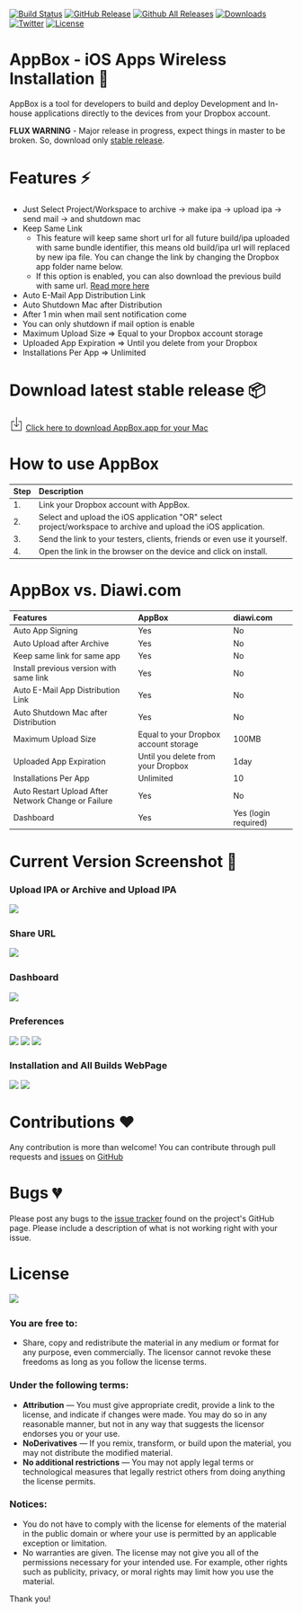 [![Build Status](https://img.shields.io/travis-ci/vineetchoudhary/AppBox-iOSAppsWirelessInstallation.svg?style=flat-square)](https://travis-ci.org/vineetchoudhary/AppBox-iOSAppsWirelessInstallation)
[![GitHub Release](https://img.shields.io/github/release/vineetchoudhary/AppBox-iOSAppsWirelessInstallation.svg?style=flat-square)](https://github.com/vineetchoudhary/AppBox-iOSAppsWirelessInstallation/releases/latest)
[![Github All Releases](https://img.shields.io/github/downloads/vineetchoudhary/AppBox-iOSAppsWirelessInstallation/total.svg?style=flat-square)](http://tryappbox.com/download)
[![Downloads](https://img.shields.io/badge/download-appbox.app-brightgreen.svg?style=flat-square)](https://getappbox.com/download)
[![Twitter](https://img.shields.io/twitter/follow/tryappbox.svg?style=social&label=Follow)](https://twitter.com/tryappbox)
[![License](https://i.creativecommons.org/l/by-nd/4.0/80x15.png)](#user-content-license)

# AppBox - iOS Apps Wireless Installation 🥇 
AppBox is a tool for developers to build and deploy Development and In-house applications directly to the devices from your Dropbox account.

**FLUX WARNING** - Major release in progress, expect things in master to be broken. So, download only [stable release](https://getappbox.com/download).

# Features ⚡️ 
- Just Select Project/Workspace to archive -> make ipa -> upload ipa -> send mail -> and shutdown mac
- Keep Same Link
    - This feature will keep same short url for all future build/ipa uploaded with same bundle identifier, this means old build/ipa url will replaced by new ipa file. You can change the link by changing the Dropbox app folder name below.
    - If this option is enabled, you can also download the previous build with same url. [Read more here](https://github.com/vineetchoudhary/AppBox-iOSAppsWirelessInstallation/wiki/Keep-Same-Link)
- Auto E-Mail App Distribution Link
- Auto Shutdown Mac after Distribution
- After 1 min when mail sent notification come
- You can only shutdown if mail option is enable
- Maximum Upload Size => Equal to your Dropbox account storage
- Uploaded App Expiration => Until you delete from your Dropbox
- Installations Per App => Unlimited
 
# Download latest stable release 📦
[![](https://github.com/developerinsider/developer-insider-content/blob/master/Logo/Download-25.png)](http://tryappbox.com/download)  [Click here to download AppBox.app for your Mac](https://getappbox.com/download)

# How to use AppBox 
| Step | Description |
| :--- | :--- |
| 1. |	Link your Dropbox account with AppBox. |
| 2.	| Select and upload the iOS application "OR" select project/workspace to archive and upload the iOS application. |
| 3. |	Send the link to your testers, clients, friends or even use it yourself. |
| 4.	| Open the link in the browser on the device and click on install. |

# AppBox vs. Diawi.com

| Features |	AppBox |	diawi.com |
| :--- | :--- | :--- |
| Auto App Signing |	Yes |	No |
| Auto Upload after Archive |	Yes |	No |
| Keep same link for same app |	Yes |	No |
| Install previous version with same link |	Yes |	No |
| Auto E-Mail App Distribution Link |	Yes |	No |
| Auto Shutdown Mac after Distribution |	Yes |	No |
| Maximum Upload Size |	Equal to your Dropbox account storage |	100MB |
| Uploaded App Expiration |	Until you delete from your Dropbox | 1day |
| Installations Per App |	Unlimited |	10 | 
| Auto Restart Upload After Network Change or Failure | Yes | No | 
| Dashboard |	Yes |	Yes (login required) |



# Current Version Screenshot 🎨
### Upload IPA or Archive and Upload IPA
![](https://github.com/tryappbox/tryappbox.github.io/blob/master/Images/UploadIPA.png?raw=true)

### Share URL
![](https://github.com/tryappbox/tryappbox.github.io/blob/master/Images/AppURL.png?raw=true)

### Dashboard
![](https://github.com/tryappbox/tryappbox.github.io/blob/master/Images/Dashboard.png?raw=true)

### Preferences
![](https://github.com/tryappbox/tryappbox.github.io/blob/master/Images/General.png?raw=true)
![](https://github.com/tryappbox/tryappbox.github.io/blob/master/Images/Email.png?raw=true)
![](https://github.com/tryappbox/tryappbox.github.io/blob/master/Images/Slack.png?raw=true)

### Installation and All Builds WebPage
![](https://github.com/tryappbox/tryappbox.github.io/blob/master/Images/webpage1.png?raw=true)        ![](https://github.com/tryappbox/tryappbox.github.io/blob/master/Images/webpage2.png?raw=true)

# Contributions ❤️
Any contribution is more than welcome! You can contribute through pull requests and [issues](https://github.com/vineetchoudhary/AppBox-iOSAppsWirelessInstallation/issues) on [GitHub](https://github.com/vineetchoudhary/AppBox-iOSAppsWirelessInstallation)

# Bugs 💔 
Please post any bugs to the [issue tracker](https://github.com/vineetchoudhary/AppBox-iOSAppsWirelessInstallation/issues) found on the project's GitHub page. Please include a description of what is not working right with your issue.

# License
[![](https://licensebuttons.net/l/by-nd/3.0/88x31.png)](https://creativecommons.org/licenses/by-nd/4.0/)

### You are free to:

* Share, copy and redistribute the material in any medium or format for any purpose, even commercially. The licensor cannot revoke these freedoms as long as you follow the license terms.


### Under the following terms:

* **Attribution** — You must give appropriate credit, provide a link to the license, and indicate if changes were made. You may do so in any reasonable manner, but not in any way that suggests the licensor endorses you or your use.
* **NoDerivatives** — If you remix, transform, or build upon the material, you may not distribute the modified material.
* **No additional restrictions** — You may not apply legal terms or technological measures that legally restrict others from doing anything the license permits.


### Notices:

- You do not have to comply with the license for elements of the material in the public domain or where your use is permitted by an applicable exception or limitation.
- No warranties are given. The license may not give you all of the permissions necessary for your intended use. For example, other rights such as publicity, privacy, or moral rights may limit how you use the material.

Thank you!

